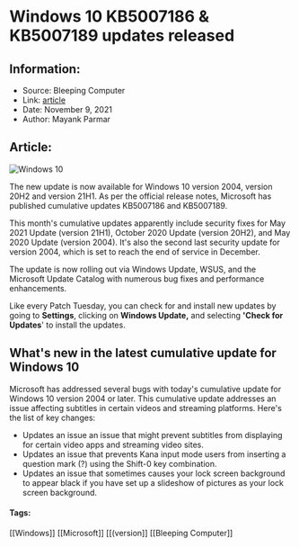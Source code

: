 # Windows 10 KB5007186 & KB5007189 updates released
### 

## Information:
+ Source: Bleeping Computer
+ Link: [article](https://www.bleepingcomputer.com/news/microsoft/windows-10-kb5007186-and-kb5007189-updates-released/)
+ Date: November 9, 2021
+ Author: Mayank Parmar


## Article:
![Windows 10](https://www.bleepstatic.com/content/hl-images/2021/01/25/Windows-10.jpg)


The new update is now available for Windows 10 version 2004, version 20H2 and version 21H1. As per the official release notes, Microsoft has published cumulative updates KB5007186 and KB5007189.


This month's cumulative updates apparently include security fixes for May 2021 Update (version 21H1), October 2020 Update (version 20H2), and May 2020 Update (version 2004). It's also the second last security update for version 2004, which is set to reach the end of service in December.


The update is now rolling out via Windows Update, WSUS, and the Microsoft Update Catalog with numerous bug fixes and performance enhancements.


Like every Patch Tuesday, you can check for and install new updates by going to **Settings**, clicking on **Windows Update,** and selecting **'Check for Updates**' to install the updates.


What's new in the latest cumulative update for Windows 10
---------------------------------------------------------


Microsoft has addressed several bugs with today's cumulative update for Windows 10 version 2004 or later. This cumulative update addresses an issue affecting subtitles in certain videos and streaming platforms. Here's the list of key changes:


* Updates an issue an issue that might prevent subtitles from displaying for certain video apps and streaming video sites.
* Updates an issue that prevents Kana input mode users from inserting a question mark (?) using the Shift-0 key combination.
* Updates an issue that sometimes causes your lock screen background to appear black if you have set up a slideshow of pictures as your lock screen background.




#### Tags:
[[Windows]] [[Microsoft]] [[(version]] [[Bleeping Computer]]

